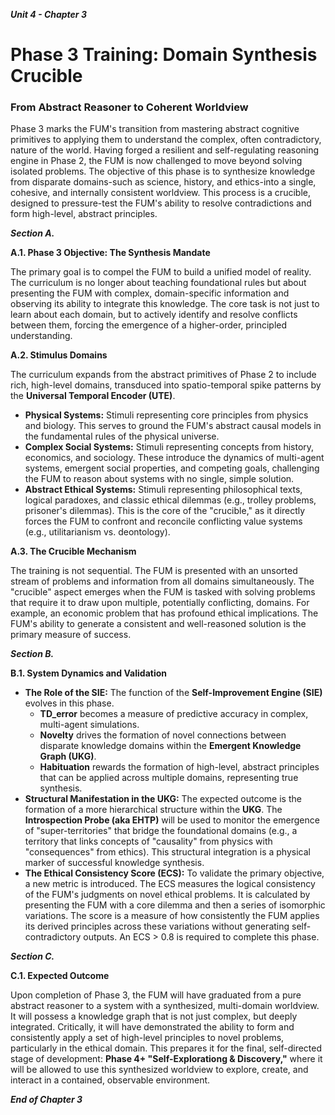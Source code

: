 ***Unit 4 \- Chapter 3***

# **Phase 3 Training: Domain Synthesis Crucible**

### **From Abstract Reasoner to Coherent Worldview**

Phase 3 marks the FUM's transition from mastering abstract cognitive primitives to applying them to understand the complex, often contradictory, nature of the world. Having forged a resilient and self-regulating reasoning engine in Phase 2, the FUM is now challenged to move beyond solving isolated problems. The objective of this phase is to synthesize knowledge from disparate domains-such as science, history, and ethics-into a single, cohesive, and internally consistent worldview. This process is a crucible, designed to pressure-test the FUM's ability to resolve contradictions and form high-level, abstract principles.

***Section A.***

**A.1. Phase 3 Objective: The Synthesis Mandate**

The primary goal is to compel the FUM to build a unified model of reality. The curriculum is no longer about teaching foundational rules but about presenting the FUM with complex, domain-specific information and observing its ability to integrate this knowledge. The core task is not just to learn about each domain, but to actively identify and resolve conflicts between them, forcing the emergence of a higher-order, principled understanding.

**A.2. Stimulus Domains**

The curriculum expands from the abstract primitives of Phase 2 to include rich, high-level domains, transduced into spatio-temporal spike patterns by the **Universal Temporal Encoder (UTE)**.

* **Physical Systems:** Stimuli representing core principles from physics and biology. This serves to ground the FUM's abstract causal models in the fundamental rules of the physical universe.  
* **Complex Social Systems:** Stimuli representing concepts from history, economics, and sociology. These introduce the dynamics of multi-agent systems, emergent social properties, and competing goals, challenging the FUM to reason about systems with no single, simple solution.  
* **Abstract Ethical Systems:** Stimuli representing philosophical texts, logical paradoxes, and classic ethical dilemmas (e.g., trolley problems, prisoner's dilemmas). This is the core of the "crucible," as it directly forces the FUM to confront and reconcile conflicting value systems (e.g., utilitarianism vs. deontology).

**A.3. The Crucible Mechanism**

The training is not sequential. The FUM is presented with an unsorted stream of problems and information from all domains simultaneously. The "crucible" aspect emerges when the FUM is tasked with solving problems that require it to draw upon multiple, potentially conflicting, domains. For example, an economic problem that has profound ethical implications. The FUM's ability to generate a consistent and well-reasoned solution is the primary measure of success.

***Section B.***

**B.1. System Dynamics and Validation**

* **The Role of the SIE:** The function of the **Self-Improvement Engine (SIE)** evolves in this phase.  
  * **TD\_error** becomes a measure of predictive accuracy in complex, multi-agent simulations.  
  * **Novelty** drives the formation of novel connections between disparate knowledge domains within the **Emergent Knowledge Graph (UKG)**.  
  * **Habituation** rewards the formation of high-level, abstract principles that can be applied across multiple domains, representing true synthesis.  
* **Structural Manifestation in the UKG:** The expected outcome is the formation of a more hierarchical structure within the **UKG**. The **Introspection Probe (aka EHTP)** will be used to monitor the emergence of "super-territories" that bridge the foundational domains (e.g., a territory that links concepts of "causality" from physics with "consequences" from ethics). This structural integration is a physical marker of successful knowledge synthesis.  
* **The Ethical Consistency Score (ECS):** To validate the primary objective, a new metric is introduced. The ECS measures the logical consistency of the FUM's judgments on novel ethical problems. It is calculated by presenting the FUM with a core dilemma and then a series of isomorphic variations. The score is a measure of how consistently the FUM applies its derived principles across these variations without generating self-contradictory outputs. An ECS \> 0.8 is required to complete this phase.

***Section C.***

**C.1. Expected Outcome**

Upon completion of Phase 3, the FUM will have graduated from a pure abstract reasoner to a system with a synthesized, multi-domain worldview. It will possess a knowledge graph that is not just complex, but deeply integrated. Critically, it will have demonstrated the ability to form and consistently apply a set of high-level principles to novel problems, particularly in the ethical domain. This prepares it for the final, self-directed stage of development: **Phase 4+ "Self-Explorationg & Discovery,"** where it will be allowed to use this synthesized worldview to explore, create, and interact in a contained, observable environment.

***End of Chapter 3***